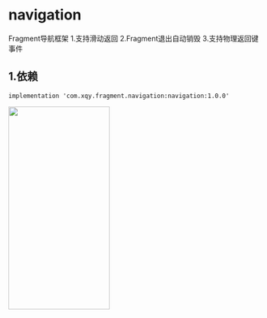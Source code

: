 # navigation
Fragment导航框架
1.支持滑动返回
2.Fragment退出自动销毁
3.支持物理返回键事件

## 1.依赖

`implementation 'com.xqy.fragment.navigation:navigation:1.0.0'`



 <img src="https://github.com/xqy666666/navigation/blob/master/navigation.gif" width="200" height="400" />

